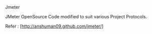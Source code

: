 Jmeter

JMeter OpenSource Code modified to suit various Project Protocols.

Refer : [http://anshuman09.github.com/jmeter/]